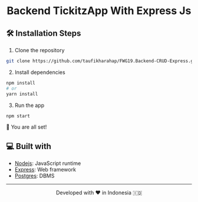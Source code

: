 <h1 align="center">
  Backend TickitzApp With Express Js
</h1>

## 🛠️ Installation Steps

1. Clone the repository

```bash
git clone https://github.com/taufikharahap/FWG19.Backend-CRUD-Express.git
```

2. Install dependencies

```bash
npm install
# or
yarn install
```

3. Run the app

```bash
npm start
```

🌟 You are all set!

## 💻 Built with

-   [Nodejs](https://nodejs.org/en): JavaScript runtime
-   [Express](https://expressjs.com/): Web framework
-   [Postgres](https://www.postgresql.org/): DBMS

<hr>
<p align="center">
Developed with ❤️ in Indonesia 	🇮🇩
</p>

